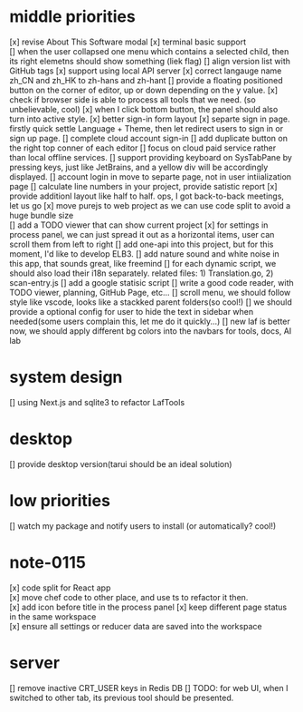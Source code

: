 # middle priorities

[x] revise About This Software modal
[x] terminal basic support  
[] when the user collapsed one menu which contains a selected child, then its right elemetns should show something (liek flag)
[] align version list with GitHub tags
[x] support using local API server
[x] correct langauge name zh_CN and zh_HK to zh-hans and zh-hant
[] provide a floating positioned button on the corner of editor, up or down depending on the y value.
[x] check if browser side is able to process all tools that we need. (so unbelievable, cool)
[x] when I click bottom button, the panel should also turn into active style.
[x] better sign-in form layout
[x] separte sign in page. firstly quick settle Language + Theme, then let redirect users to sign in or sign up page.
[] complete cloud account sign-in
[] add duplicate button on the right top conner of each editor
[] focus on cloud paid service rather than local offline services.
[] support providing keyboard on SysTabPane by pressing keys, just like JetBrains, and a yellow div will be accordingly displayed.
[] account login in move to separte page, not in user intiialization page
[] calculate line numbers in your project, provide satistic report
[x] provide additionl layout like half to half. ops, I got back-to-back meetings, let us go
[x] move purejs to web project as we can use code split to avoid a huge bundle size  
[] add a TODO viewer that can show current project
[x] for settings in process panel, we can just spread it out as a horizontal items, user can scroll them from left to right
[] add one-api into this project, but for this moment, I'd like to develop ELB3.
[] add nature sound and white noise in this app, that sounds great, like freemind
[] for each dynamic script, we should also load their i18n separately. related files: 1) Translation.go, 2) scan-entry.js
[] add a google statisic script
[] write a good code reader, with TODO viewer, planning, GitHub Page, etc...
[] scroll menu, we should follow style like vscode, looks like a stackked parent folders(so cool!)
[] we should provide a optional config for user to hide the text in sidebar when needed(some users complain this, let me do it quickly...)
[] new laf is better now, we should apply different bg colors into the navbars for tools, docs, AI lab

# system design

[] using Next.js and sqlite3 to refactor LafTools

# desktop

[] provide desktop version(tarui should be an ideal solution)

# low priorities

[] watch my package and notify users to install (or automatically? cool!)

# note-0115

[x] code split for React app  
[x] move chef code to other place, and use ts to refactor it then.  
[x] add icon before title in the process panel
[x] keep different page status in the same workspace  
[x] ensure all settings or reducer data are saved into the workspace

# server

[] remove inactive CRT_USER keys in Redis DB
[] TODO: for web UI, when I switched to other tab, its previous tool should be presented.
